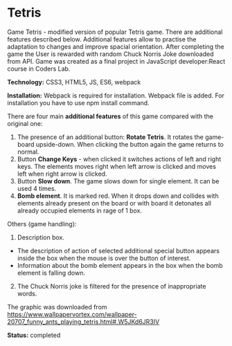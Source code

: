 # Tetris
Game Tetris - modified version of popular Tetris game. There are additional features described below.
Additional features allow to practise the adaptation to changes and improve spacial orientation.
After completing the game the User is rewarded with random Chuck Norris Joke downloaded from API.
Game was created as a final project in JavaScript developer:React course in Coders Lab. 

**Technology:** CSS3, HTML5, JS, ES6, webpack

**Installation:** Webpack is required for installation. Webpack file is added. For installation you have to use npm install command.

There are four main **additional features** of this game compared with the original one:
1. The presence of an additional button: **Rotate Tetris**. It rotates the game-board upside-down. When clicking the button again the game returns to normal.
2. Button **Change Keys** - when clicked it switches actions of left and right keys. The elements moves right when left arrow is clicked and moves left when right arrow is clicked.
3. Button **Slow down**. The game slows down for single element. It can be used 4 times.
4. **Bomb element**. It is marked red. When it drops down and collides with elements already present on the board or with board it detonates all already occupied elements in rage of 1 box.

Others (game handling):
1. Description box.
- The description of action of selected additional special button appears inside the box when the mouse is over the button of interest.
- Information about the bomb element appears in the box when the bomb element is falling down.
2. The Chuck Norris joke is filtered for the presence of inappropriate words.

The graphic was downloaded from 
https://www.wallpapervortex.com/wallpaper-20707_funny_ants_playing_tetris.html#.W5JKd6JR3IV

**Status:** completed

